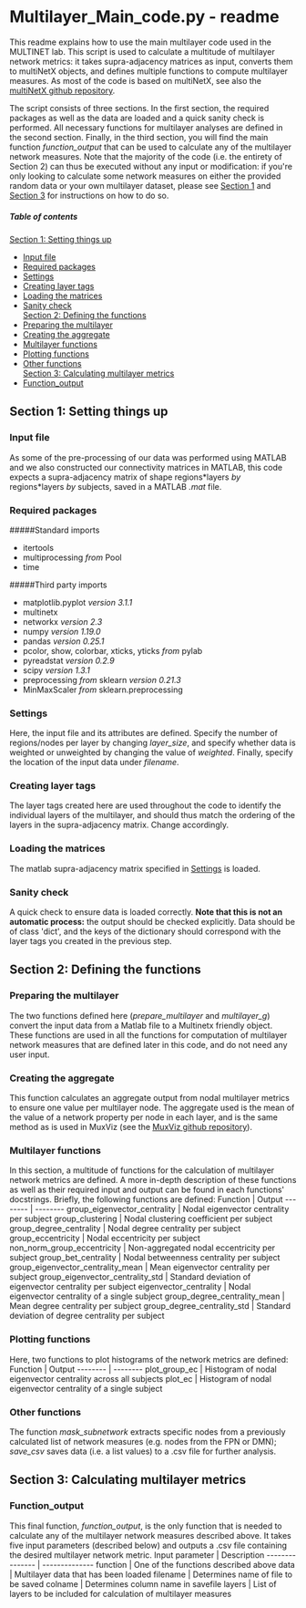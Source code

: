 # Multilayer_Main_code.py - readme
This readme explains how to use the main multilayer code used in the MULTINET lab. This script is used to calculate a multitude of multilayer network metrics: it takes supra-adjacency matrices as input, converts them to multiNetX objects, and defines multiple functions to compute multilayer measures. As most of the code is based on multiNetX, see also the [multiNetX github repository](https://github.com/nkoub/multinetx "multiNetX github repository").

The script consists of three sections. In the first section, the required packages as well as the data are loaded and a quick sanity check is performed. All necessary functions for multilayer analyses are defined in the second section. Finally, in the third section, you will find the main function *function_output* that can be used to calculate any of the multilayer network measures. Note that the majority of the code (i.e. the entirety of Section 2) can thus be executed without any input or modification: if you're only looking to calculate some network measures on  either the provided random data or your own multilayer dataset, please see [Section 1](#section-1:-setting-things-up "Goto Section 1") and [Section 3](#section-3:-calculating-multilayer-metrics") for instructions on how to do so.

##### Table of contents
[Section 1: Setting things up](#section-1:-setting-things-up "Goto Section 1")
  * [Input file](#input-file "Goto Input file")  
  * [Required packages](#required-packages "Goto Required packages")  
  * [Settings](#settings "Goto Settings")  
  * [Creating layer tags](#creating-layer-tags "Goto Creating layer tags")  
  * [Loading the matrices](#loading-the-matrices "Goto Loading the matrices")  
  * [Sanity check](#sanity-check "Goto Sanity check")  
[Section 2: Defining the functions](#section-2:-defining-the-functions "Goto Section 2")
  * [Preparing the multilayer](#preparing-the-multilayer "Goto Preparing the multilayer")  
  * [Creating the aggregate](#creating-the-aggregate "Goto Creating the aggregate")  
  * [Multilayer functions](#multilayer-functions "Goto Multilayer functions")  
  * [Plotting functions](#plotting-functions "Goto Plotting functions")  
  * [Other functions](#other-functions "Goto Other functions")  
[Section 3: Calculating multilayer metrics](#section-3:-calculating-multilayer-metrics")
  * [Function_output](#function_output "Goto Function_output")  

## Section 1: Setting things up
### Input file
As some of the pre-processing of our data was performed using MATLAB and we also constructed our connectivity matrices in MATLAB, this code expects a supra-adjacency matrix of shape regions\*layers *by* regions\*layers *by* subjects, saved in a MATLAB _.mat_ file.

### Required packages
#####Standard imports
* itertools
* multiprocessing _from_ Pool
* time

#####Third party imports
* matplotlib.pyplot _version 3.1.1_
* multinetx
* networkx _version 2.3_
* numpy _version 1.19.0_
* pandas _version 0.25.1_
* pcolor, show, colorbar, xticks, yticks _from_ pylab
* pyreadstat _version 0.2.9_
* scipy _version 1.3.1_
* preprocessing _from_ sklearn _version 0.21.3_
* MinMaxScaler _from_ sklearn.preprocessing

### Settings
Here, the input file and its attributes are defined. 
Specify the number of regions/nodes per layer by changing *layer_size*, and specify whether data is weighted or unweighted by changing the value of *weighted*. Finally, specify the location of the input data under *filename*.

### Creating layer tags
The layer tags created here are used throughout the code to identify the individual layers of the multilayer, and should thus match the ordering of the layers in the supra-adjacency matrix. Change accordingly.

### Loading the matrices
The matlab supra-adjacency matrix specified in [Settings](#settings "Goto Settings") is loaded.

### Sanity check
A quick check to ensure data is loaded correctly. __Note that this is not an automatic process:__ the output should be checked explicitly. Data should be of class 'dict', and the keys of the dictionary should correspond with the layer tags you created in the previous step.

## Section 2: Defining the functions
### Preparing the multilayer
The two functions defined here (*prepare_multilayer* and *multilayer_g*) convert the input data from a Matlab file to a Multinetx friendly object. These functions are used in all the functions for computation of multilayer network measures that are defined later in this code, and do not need any user input.

### Creating the aggregate
This function calculates an aggregate output from nodal multilayer metrics to ensure one value per multilayer node. The aggregate used is the mean of the value of a network property per node in each layer, and is the same method as is used in MuxViz (see the [MuxViz github repository](https://github.com/manlius/muxViz "MuxViz github repository")).

### Multilayer functions
In this section, a multitude of functions for the calculation of multilayer network metrics are defined. A more in-depth description of these functions as well as their required input and output can be found in each functions' docstrings. Briefly, the following functions are defined:
Function | Output
-------- | --------
group_eigenvector_centrality | Nodal eigenvector centrality per subject
group_clustering | Nodal clustering coefficient per subject
group_degree_centrality | Nodal degree centrality per subject
group_eccentricity | Nodal eccentricity per subject
non_norm_group_eccentricity | Non-aggregated nodal eccentricity per subject
group_bet_centrality | Nodal betweenness centrality per subject
group_eigenvector_centrality_mean | Mean eigenvector centrality per subject
group_eigenvector_centrality_std | Standard deviation of eigenvector centrality per subject
eigenvector_centrality | Nodal eigenvector centrality of a single subject
group_degree_centrality_mean | Mean degree centrality per subject
group_degree_centrality_std | Standard deviation of degree centrality per subject

### Plotting functions
Here, two functions to plot histograms of the network metrics are defined:
Function | Output
-------- | --------
plot_group_ec | Histogram of nodal eigenvector centrality across all subjects
plot_ec | Histogram of nodal eigenvector centrality of a single subject

### Other functions
The function *mask_subnetwork* extracts specific nodes from a previously calculated list of network measures (e.g. nodes from the FPN or DMN); *save_csv* saves data (i.e. a list values) to a .csv file for further analysis.

## Section 3: Calculating multilayer metrics
### Function_output
This final function, *function_output*, is the only function that is needed to calculate any of the multilayer network measures described above. It takes five input parameters (described below) and outputs a .csv file containing the desired multilayer network metric.
Input parameter | Description
--------------- | --------------
function        | One of the functions described above
data            | Multilayer data that has been loaded
filename        | Determines name of file to be saved
colname		| Determines column name in savefile
layers		| List of layers to be included for calculation of multilayer measures

